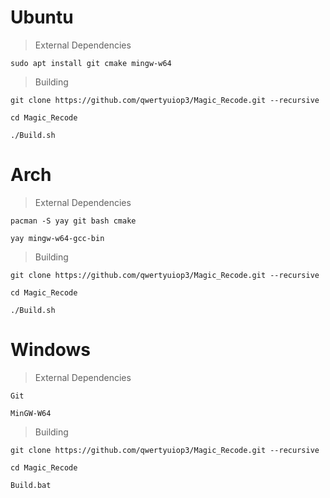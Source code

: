 # Ubuntu

> External Dependencies

```
sudo apt install git cmake mingw-w64
```

> Building

```
git clone https://github.com/qwertyuiop3/Magic_Recode.git --recursive

cd Magic_Recode

./Build.sh
```

# Arch

> External Dependencies

```
pacman -S yay git bash cmake

yay mingw-w64-gcc-bin
```

> Building

```
git clone https://github.com/qwertyuiop3/Magic_Recode.git --recursive

cd Magic_Recode

./Build.sh
```

# Windows

> External Dependencies

```
Git

MinGW-W64
```

> Building

```
git clone https://github.com/qwertyuiop3/Magic_Recode.git --recursive

cd Magic_Recode

Build.bat
```